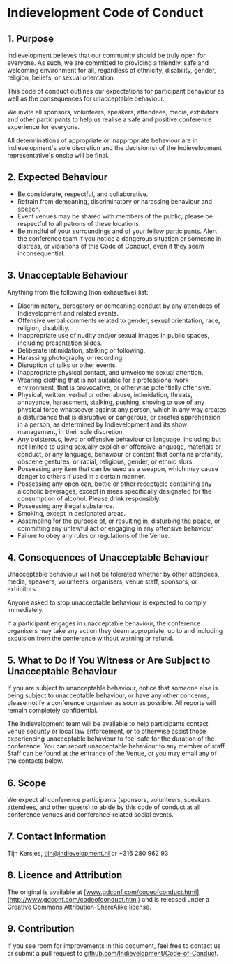 # Indievelopment Code of Conduct

## 1. Purpose
Indievelopment believes that our community should be truly open for everyone. As such, we are committed to providing a friendly, safe and welcoming environment for all, regardless of ethnicity, disability, gender, religion, beliefs, or sexual orientation.

This code of conduct outlines our expectations for participant behaviour as well as the consequences for unacceptable behaviour.

We invite all sponsors, volunteers, speakers, attendees, media, exhibitors and other participants to help us realise a safe and positive conference experience for everyone.

All determinations of appropriate or inappropriate behaviour are in Indievelopment's sole discretion and the decision(s) of the Indievelopment representative's onsite will be final.

## 2. Expected Behaviour
- Be considerate, respectful, and collaborative.
- Refrain from demeaning, discriminatory or harassing behaviour and speech.
- Event venues may be shared with members of the public; please be respectful to all patrons of these locations.
- Be mindful of your surroundings and of your fellow participants. Alert the conference team if you notice a dangerous situation or someone in distress, or violations of this Code of Conduct, even if they seem inconsequential.

## 3. Unacceptable Behaviour
Anything from the following (non exhaustive) list:

- Discriminatory, derogatory or demeaning conduct by any attendees of Indievelopment and related events.
- Offensive verbal comments related to gender, sexual orientation, race, religion, disability.
- Inappropriate use of nudity and/or sexual images in public spaces, including presentation slides.
- Deliberate intimidation, stalking or following.
- Harassing photography or recording.
- Disruption of talks or other events.
- Inappropriate physical contact, and unwelcome sexual attention.
- Wearing clothing that is not suitable for a professional work environment, that is provocative, or otherwise potentially offensive.
- Physical, written, verbal or other abuse, intimidation, threats, annoyance, harassment, stalking, pushing, shoving or use of any physical force whatsoever against any person, which in any way creates a disturbance that is disruptive or dangerous, or creates apprehension in a person, as determined by Indievelopment and its show management, in their sole discretion.
- Any boisterous, lewd or offensive behaviour or language, including but not limited to using sexually explicit or offensive language, materials or conduct, or any language, behaviour or content that contains profanity, obscene gestures, or racial, religious, gender, or ethnic slurs.
- Possessing any item that can be used as a weapon, which may cause danger to others if used in a certain manner.
- Possessing any open can, bottle or other receptacle containing any alcoholic beverages, except in areas specifically designated for the consumption of alcohol. Please drink responsibly.
- Possessing any illegal substance.
- Smoking, except in designated areas.
- Assembling for the purpose of, or resulting in, disturbing the peace, or committing any unlawful act or engaging in any offensive behaviour.
- Failure to obey any rules or regulations of the Venue.

## 4. Consequences of Unacceptable Behaviour
Unacceptable behaviour will not be tolerated whether by other attendees, media, speakers, volunteers, organisers, venue staff, sponsors, or exhibitors.

Anyone asked to stop unacceptable behaviour is expected to comply immediately.

If a participant engages in unacceptable behaviour, the conference organisers may take any action they deem appropriate, up to and including expulsion from the conference without warning or refund.

## 5. What to Do If You Witness or Are Subject to Unacceptable Behaviour
If you are subject to unacceptable behaviour, notice that someone else is being subject to unacceptable behaviour, or have any other concerns, please notify a conference organiser as soon as possible. All reports will remain completely confidential.

The Indievelopment team will be available to help participants contact venue security or local law enforcement, or to otherwise assist those experiencing unacceptable behaviour to feel safe for the duration of the conference. You can report unacceptable behaviour to any member of staff. Staff can be found at the entrance of the Venue, or you may email any of the contacts below.

## 6. Scope
We expect all conference participants (sponsors, volunteers, speakers, attendees, and other guests) to abide by this code of conduct at all conference venues and conference-related social events.

## 7. Contact Information
Tijn Kersjes, [tijn@indievelopment.nl](tijn@indievelopment.nl) or +316 280 962 93

## 8. Licence and Attribution
The original is available at [www.gdconf.com/codeofconduct.html](http://www.gdconf.com/codeofconduct.html) and is released under a Creative Commons Attribution-ShareAlike license.

## 9. Contribution
If you see room for improvements in this document, feel free to contact us or submit a pull request to [github.com/Indievelopment/Code-of-Conduct](https://github.com/Indievelopment/Code-of-Conduct).
